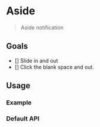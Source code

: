 # Aside

> Aside notification

## Goals

 * [] Slide in and out
 * [] Click the blank space and out.


## Usage

### Example

### Default API
